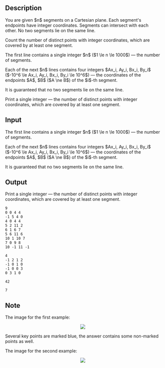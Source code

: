 ## Description

<div><p>You are given $n$ segments on a Cartesian plane. Each segment's endpoints have integer coordinates. Segments can intersect with each other. No two segments lie on the same line.</p><p>Count the number of distinct points with <span class="tex-font-style-bf">integer coordinates</span>, which are covered by at least one segment.</p></div><div class="input-specification"><p>The first line contains a single integer $n$ ($1 \le n \le 1000$) — the number of segments.</p><p>Each of the next $n$ lines contains four integers $Ax_i, Ay_i, Bx_i, By_i$ ($-10^6 \le Ax_i, Ay_i, Bx_i, By_i \le 10^6$) — the coordinates of the endpoints $A$, $B$ ($A \ne B$) of the $i$-th segment.</p><p>It is guaranteed that no two segments lie on the same line.</p></div><div class="output-specification"><p>Print a single integer — the number of distinct points with integer coordinates, which are covered by at least one segment.</p></div>

## Input

<p>The first line contains a single integer $n$ ($1 \le n \le 1000$) — the number of segments.</p><p>Each of the next $n$ lines contains four integers $Ax_i, Ay_i, Bx_i, By_i$ ($-10^6 \le Ax_i, Ay_i, Bx_i, By_i \le 10^6$) — the coordinates of the endpoints $A$, $B$ ($A \ne B$) of the $i$-th segment.</p><p>It is guaranteed that no two segments lie on the same line.</p>

## Output

<p>Print a single integer — the number of distinct points with integer coordinates, which are covered by at least one segment.</p>





```input1
9
0 0 4 4
-1 5 4 0
4 0 4 4
5 2 11 2
6 1 6 7
5 6 11 6
10 1 10 7
7 0 9 8
10 -1 11 -1

```




```input2
4
-1 2 1 2
-1 0 1 0
-1 0 0 3
0 3 1 0

```




```output1
42

```




```output2
7

```



## Note

<p>The image for the first example:</p><center> <img class="tex-graphics" src="file://7W6eHHkr.png" style="max-width: 100.0%;max-height: 100.0%;"> </center><p>Several key points are marked blue, the answer contains some non-marked points as well.</p><p>The image for the second example:</p><center> <img class="tex-graphics" src="file://Kc6WJ7Tb.png" style="max-width: 100.0%;max-height: 100.0%;"> </center>
